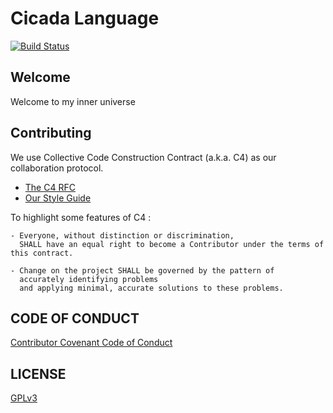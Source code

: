 # Cicada Language

[![Build Status](https://travis-ci.com/xieyuheng/cicada.svg?branch=master)](https://travis-ci.com/xieyuheng/cicada)

## Welcome

Welcome to my inner universe

## Contributing

We use Collective Code Construction Contract (a.k.a. C4) as our collaboration protocol.

- [The C4 RFC](https://rfc.zeromq.org/spec:42/C4)
- [Our Style Guide](STYLE-GUIDE.md)

To highlight some features of C4 :

```
- Everyone, without distinction or discrimination,
  SHALL have an equal right to become a Contributor under the terms of this contract.

- Change on the project SHALL be governed by the pattern of
  accurately identifying problems
  and applying minimal, accurate solutions to these problems.
```

## CODE OF CONDUCT

[Contributor Covenant Code of Conduct](CODE-OF-CONDUCT.md)

## LICENSE

[GPLv3](LICENSE)
